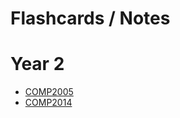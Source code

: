 # Flashcards / Notes

# Year 2

- [COMP2005](./COMP2005/index.md)
- [COMP2014](./COMP2014/index.md)
